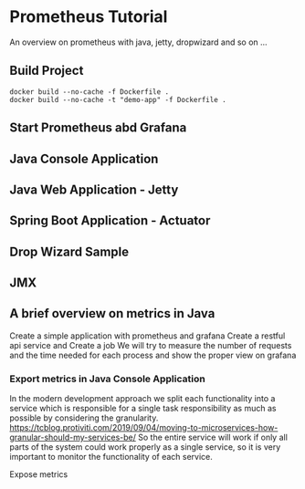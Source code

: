 # Prometheus Tutorial
An overview on prometheus with java, jetty, dropwizard and so on ...

## Build Project
```
docker build --no-cache -f Dockerfile .
docker build --no-cache -t "demo-app" -f Dockerfile .
```

## Start Prometheus abd Grafana

## Java Console Application 

## Java Web Application - Jetty

## Spring Boot Application - Actuator 

## Drop Wizard Sample 

## JMX

## A brief overview on metrics in Java

Create a simple application with prometheus and grafana
Create a restful api service and
Create a job
We will try to measure the number of requests and the time needed for each process and show the proper view on grafana

### Export metrics in Java Console Application
In the modern development approach we split each functionality into a service which is responsible for a single task responsibility as much as possible by considering the granularity.
https://tcblog.protiviti.com/2019/09/04/moving-to-microservices-how-granular-should-my-services-be/
So the entire service will work if only all parts of the system could work properly as a single service, so it is very important to monitor the functionality of each service.

Expose metrics 
